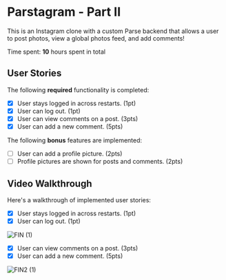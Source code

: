 # Parstagram - Part II

This is an Instagram clone with a custom Parse backend that allows a user to post photos, view a global photos feed, and add comments!

Time spent: **10** hours spent in total

## User Stories

The following **required** functionality is completed:

- [X] User stays logged in across restarts. (1pt)
- [X] User can log out. (1pt)
- [X] User can view comments on a post. (3pts)
- [X] User can add a new comment. (5pts)

The following **bonus** features are implemented:

- [ ] User can add a profile picture. (2pts)
- [ ] Profile pictures are shown for posts and comments. (2pts)

## Video Walkthrough

Here's a walkthrough of implemented user stories:

- [X] User stays logged in across restarts. (1pt)
- [X] User can log out. (1pt)

![FIN (1)](https://user-images.githubusercontent.com/81199017/196582654-23deacc8-2a62-4b61-88f7-c6f6040a693e.gif)

- [X] User can view comments on a post. (3pts)
- [X] User can add a new comment. (5pts)

![FIN2 (1)](https://user-images.githubusercontent.com/81199017/196583349-e977c918-f1c8-4733-a9c6-3a4960d4b26d.gif)

